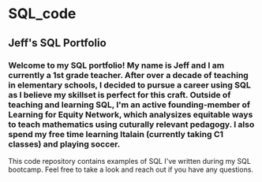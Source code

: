 # SQL_code
## Jeff's SQL Portfolio

### Welcome to my SQL portfolio! My name is Jeff and I am currently a 1st grade teacher. After over a decade of teaching in elementary schools, I decided to pursue a career using SQL as I believe my skillset is perfect for this craft. Outside of teaching and learning SQL, I'm an active founding-member of Learning for Equity Network, which analysizes equitable ways to teach mathematics using cuturally relevant pedagogy. I also spend my free time learning Italain (currently taking C1 classes) and playing soccer. 

This code repository contains examples of SQL I've written during my SQL bootcamp. Feel free to take a look and reach out if you have any questions.
